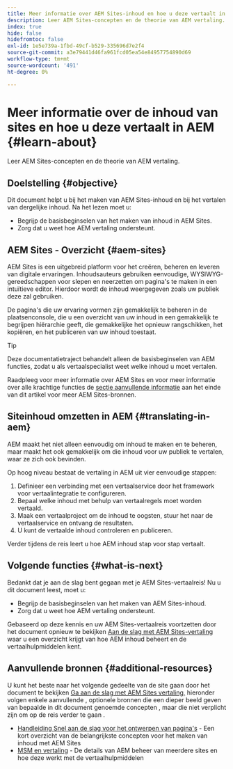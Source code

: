 ```yaml
---
title: Meer informatie over AEM Sites-inhoud en hoe u deze vertaalt in AEM
description: Leer AEM Sites-concepten en de theorie van AEM vertaling.
index: true
hide: false
hidefromtoc: false
exl-id: 1e5e739a-1fbd-49cf-b529-335696d7e2f4
source-git-commit: a3e79441d46fa961fcd05ea54e84957754890d69
workflow-type: tm+mt
source-wordcount: '491'
ht-degree: 0%

---
```


# Meer informatie over de inhoud van sites en hoe u deze vertaalt in AEM {#learn-about}

Leer AEM Sites-concepten en de theorie van AEM vertaling.

## Doelstelling {#objective}

Dit document helpt u bij het maken van AEM Sites-inhoud en bij het vertalen van dergelijke inhoud. Na het lezen moet u:

* Begrijp de basisbeginselen van het maken van inhoud in AEM Sites.
* Zorg dat u weet hoe AEM vertaling ondersteunt.

## AEM Sites - Overzicht {#aem-sites}

AEM Sites is een uitgebreid platform voor het creëren, beheren en leveren van digitale ervaringen. Inhoudsauteurs gebruiken eenvoudige, WYSIWYG-gereedschappen voor slepen en neerzetten om pagina&#39;s te maken in een intuïtieve editor. Hierdoor wordt de inhoud weergegeven zoals uw publiek deze zal gebruiken.

De pagina&#39;s die uw ervaring vormen zijn gemakkelijk te beheren in de plaatsenconsole, die u een overzicht van uw inhoud in een gemakkelijk te begrijpen hiërarchie geeft, die gemakkelijke het opnieuw rangschikken, het kopiëren, en het publiceren van uw inhoud toestaat.

>[!TIP]
>
>Deze documentatietraject behandelt alleen de basisbeginselen van AEM functies, zodat u als vertaalspecialist weet welke inhoud u moet vertalen.
>
>Raadpleeg voor meer informatie over AEM Sites en voor meer informatie over alle krachtige functies de [sectie aanvullende informatie](#additional-information) aan het einde van dit artikel voor meer AEM Sites-bronnen.

## Siteinhoud omzetten in AEM {#translating-in-aem}

AEM maakt het niet alleen eenvoudig om inhoud te maken en te beheren, maar maakt het ook gemakkelijk om die inhoud voor uw publiek te vertalen, waar ze zich ook bevinden.

Op hoog niveau bestaat de vertaling in AEM uit vier eenvoudige stappen:

1. Definieer een verbinding met een vertaalservice door het framework voor vertaalintegratie te configureren.
1. Bepaal welke inhoud met behulp van vertaalregels moet worden vertaald.
1. Maak een vertaalproject om de inhoud te oogsten, stuur het naar de vertaalservice en ontvang de resultaten.
1. U kunt de vertaalde inhoud controleren en publiceren.


Verder tijdens de reis leert u hoe AEM inhoud stap voor stap vertaalt.

## Volgende functies {#what-is-next}

Bedankt dat je aan de slag bent gegaan met je AEM Sites-vertaalreis! Nu u dit document leest, moet u:

* Begrijp de basisbeginselen van het maken van AEM Sites-inhoud.
* Zorg dat u weet hoe AEM vertaling ondersteunt.

Gebaseerd op deze kennis en uw AEM Sites-vertaalreis voortzetten door het document opnieuw te bekijken [Aan de slag met AEM Sites-vertaling](getting-started.md) waar u een overzicht krijgt van hoe AEM inhoud beheert en de vertaalhulpmiddelen kent.

## Aanvullende bronnen {#additional-resources}

U kunt het beste naar het volgende gedeelte van de site gaan door het document te bekijken [Ga aan de slag met AEM Sites vertaling,](getting-started.md) hieronder volgen enkele aanvullende , optionele bronnen die een dieper beeld geven van bepaalde in dit document genoemde concepten , maar die niet verplicht zijn om op de reis verder te gaan .

* [Handleiding Snel aan de slag voor het ontwerpen van pagina&#39;s](/help/sites-cloud/authoring/getting-started/quick-start.md) - Een kort overzicht van de belangrijkste concepten voor het maken van inhoud met AEM Sites
* [MSM en vertaling](/help/sites-cloud/administering/msm-and-translation.md) - De details van AEM beheer van meerdere sites en hoe deze werkt met de vertaalhulpmiddelen
